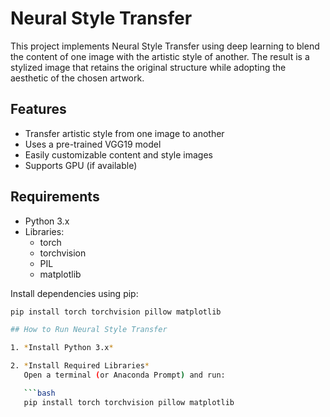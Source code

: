 # Neural Style Transfer

This project implements Neural Style Transfer using deep learning to blend the content of one image with the artistic style of another. The result is a stylized image that retains the original structure while adopting the aesthetic of the chosen artwork.

## Features

- Transfer artistic style from one image to another
- Uses a pre-trained VGG19 model
- Easily customizable content and style images
- Supports GPU (if available)

## Requirements

- Python 3.x
- Libraries:
  - torch
  - torchvision
  - PIL
  - matplotlib

Install dependencies using pip:

```bash
pip install torch torchvision pillow matplotlib

## How to Run Neural Style Transfer

1. *Install Python 3.x*  

2. *Install Required Libraries*  
   Open a terminal (or Anaconda Prompt) and run:

   ```bash
   pip install torch torchvision pillow matplotlib

